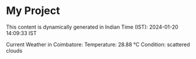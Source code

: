 # My Project

This content is dynamically generated in Indian Time (IST): 2024-01-20 14:09:33 IST


Current Weather in Coimbatore:
Temperature: 28.88 °C
Condition: scattered clouds
